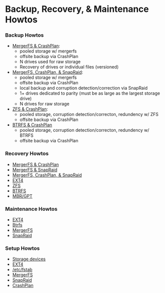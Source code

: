 # Backup, Recovery, & Maintenance Howtos

### Backup Howtos
* [MergerFS & CrashPlan](backup_(mergerfs,crashplan).md):
  * pooled storage w/ mergerfs
  * offsite backup via CrashPlan
  * N drives used for raw storage
  * Recovery of drives or individual files (versioned)
* [MergerFS, CrashPlan, & SnapRaid](backup_(mergerfs,crashplan,snapraid).md):
  * pooled storage w/ mergerfs
  * offsite backup via CrashPlan
  * local backup and corruption detection/correction via SnapRaid
  * 1+ drives dedicated to parity (must be as large as the largest storage drive)
  * N drives for raw storage
* [ZFS & CrashPlan](backup_(zfs,crashplan).md):
  * pooled storage, corruption detection/correcton, redundency w/ ZFS
  * offsite backup via CrashPlan
* [BTRFS & CrashPlan](backup_(btrfs,crashplan).md)
  * pooled storage, corruption detection/correcton, redundency w/ BTRFS
  * offsite backup via CrashPlan

### Recovery Howtos
* [MergerFS & CrashPlan](recovery_(mergerfs,crashplan).md)
* [MergerFS & SnapRaid](recovery_(mergerfs,snapraid).md)
* [MergerFS, CrashPlan, & SnapRaid](recovery_(mergerfs,crashplan,snapraid).md)
* [EXT4](recovery_(ext4).md)
* [ZFS](recovery_(zfs).md)
* [BTRFS](recovery_(btrfs).md)
* [MBR/GPT](recovery_(mbr,gpt).md)

### Maintenance Howtos
* [EXT4](maintenance_(ext4).md)
* [Btrfs](maintenance_(btrfs).md)
* [MergerFS](maintenance_(mergerfs).md)
* [SnapRaid](maintenance_(snapraid).md)

### Setup Howtos
* [Storage devices](setup_(storage_device).md)
* [EXT4](setup_(ext4).md)
* [/etc/fstab](setup_(fstab).md)
* [MergerFS](setup_(mergerfs).md)
* [SnapRaid](setup_(snapraid).md)
* [CrashPlan](setup_(crashplan).md)
